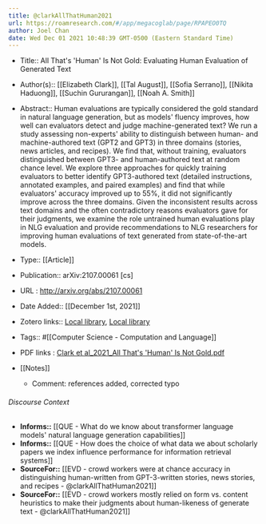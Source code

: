 ```yaml
---
title: @clarkAllThatHuman2021
url: https://roamresearch.com/#/app/megacoglab/page/RPAPEO0TQ
author: Joel Chan
date: Wed Dec 01 2021 10:48:39 GMT-0500 (Eastern Standard Time)
---
```


- Title:: All That's 'Human' Is Not Gold: Evaluating Human Evaluation of Generated Text
- Author(s):: [[Elizabeth Clark]], [[Tal August]], [[Sofia Serrano]], [[Nikita Haduong]], [[Suchin Gururangan]], [[Noah A. Smith]]
- Abstract:: Human evaluations are typically considered the gold standard in natural language generation, but as models' fluency improves, how well can evaluators detect and judge machine-generated text? We run a study assessing non-experts' ability to distinguish between human- and machine-authored text (GPT2 and GPT3) in three domains (stories, news articles, and recipes). We find that, without training, evaluators distinguished between GPT3- and human-authored text at random chance level. We explore three approaches for quickly training evaluators to better identify GPT3-authored text (detailed instructions, annotated examples, and paired examples) and find that while evaluators' accuracy improved up to 55%, it did not significantly improve across the three domains. Given the inconsistent results across text domains and the often contradictory reasons evaluators gave for their judgments, we examine the role untrained human evaluations play in NLG evaluation and provide recommendations to NLG researchers for improving human evaluations of text generated from state-of-the-art models.
- Type:: [[Article]]
- Publication:: arXiv:2107.00061 [cs]
- URL : http://arxiv.org/abs/2107.00061
- Date Added:: [[December 1st, 2021]]
- Zotero links:: [Local library](zotero://select/groups/2451508/items/6ZS8ZUHC), [Local library](https://www.zotero.org/groups/2451508/items/6ZS8ZUHC)
- Tags:: #[[Computer Science - Computation and Language]]
- PDF links : [Clark et al_2021_All That's 'Human' Is Not Gold.pdf](zotero://open-pdf/groups/2451508/items/9QNEKI47)
- [[Notes]]

    - Comment: references added, corrected typo

###### Discourse Context

- **Informs::** [[QUE - What do we know about transformer language models' natural language generation capabilities]]
- **Informs::** [[QUE - How does the choice of what data we about scholarly papers we index influence performance for information retrieval systems]]
- **SourceFor::** [[EVD - crowd workers were at chance accuracy in distinguishing human-written from GPT-3-written stories, news stories, and recipes - @clarkAllThatHuman2021]]
- **SourceFor::** [[EVD - crowd workers mostly relied on form vs. content heuristics to make their judgments about human-likeness of generate text - @clarkAllThatHuman2021]]
